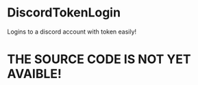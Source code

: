 # DiscordTokenLogin
Logins to a discord account with token easily!


# THE SOURCE CODE IS NOT YET AVAIBLE!

